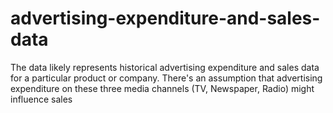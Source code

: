 # advertising-expenditure-and-sales-data
The data likely represents historical advertising expenditure and sales data for a particular product or company. There's an assumption that advertising expenditure on these three media channels (TV, Newspaper, Radio) might influence sales
